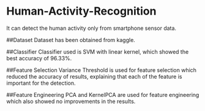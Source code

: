 # Human-Activity-Recognition
It can detect the human activity  only from smartphone sensor data.

##Dataset
Dataset has been obtained from kaggle.

##Classifier
Classifier used is SVM with linear kernel, which showed the best accuracy of 96.33%.

##Feature Selection
Variance Threshold is used for feature selection which reduced the accuracy of results, explaining that each of the feature is important for the detection.

##Feature Engineering 
PCA and KernelPCA are used for feature engineering which also showed no improvements in the results.
